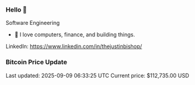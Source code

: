 ### Hello 🤙  

Software Engineering

- 🔭 I love computers, finance, and building things.
  
LinkedIn: https://www.linkedin.com/in/thejustinbishop/  

















































































































































































































































































































































































































































































































































































































































































































































































































































































































































































































































































### Bitcoin Price Update
Last updated: 2025-09-09 06:33:25 UTC
Current price: $112,735.00 USD

